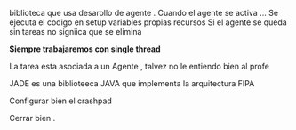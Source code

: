 biblioteca que usa desarollo de agente .
	Cuando el agente se activa ... Se ejecuta el codigo en setup
		variables propias 
		recursos 
Si el agente se queda sin tareas no signiica que se elimina 

**Siempre trabajaremos con single thread**

La tarea esta asociada a un Agente , talvez no le entiendo bien al profe 

JADE es una biblioteeca JAVA que implementa la arquitectura FIPA 

Configurar bien el crashpad 

Cerrar bien .
